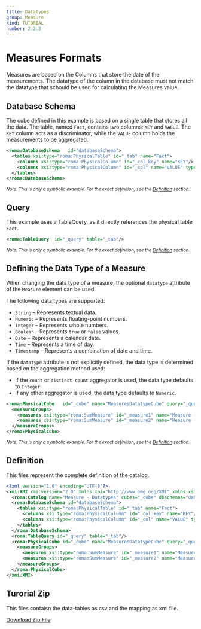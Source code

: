 ```yaml
---
title: Datatypes
group: Measure
kind: TUTORIAL
number: 2.2.3
---
```

# Measures Formats

Measures are based on the Columns that store the date of the measurements. The datatype of the column in the database must not match the datatype that schould be used for calculating the Measures value.


## Database Schema

The cube defined in this example is based on a single table that stores all the data. The table, named `Fact`, contains two columns: `KEY` and `VALUE`. The `KEY` column acts as a discriminator, while the `VALUE` column holds the measurements to be aggregated.


```xml
<roma:DatabaseSchema   id="databaseSchema">
  <tables xsi:type="roma:PhysicalTable" id="_tab" name="Fact">
    <columns xsi:type="roma:PhysicalColumn" id="_col_key" name="KEY"/>
    <columns xsi:type="roma:PhysicalColumn" id="_col" name="VALUE" type="Integer"/>
  </tables>
</roma:DatabaseSchema>

```
*<small>Note: This is only a symbolic example. For the exact definition, see the [Definition](#definition) section.</small>*
## Query

This example uses a TableQuery, as it directly references the physical table `Fact`.


```xml
<roma:TableQuery  id="_query" table="_tab"/>

```
*<small>Note: This is only a symbolic example. For the exact definition, see the [Definition](#definition) section.</small>*
## Defining the Data Type of a Measure

When changing the data type of a measure, the optional `datatype` attribute of the `Measure` element can be used.

The following data types are supported:

- `String` – Represents textual data.
- `Numeric` – Represents floating-point numbers.
- `Integer` – Represents whole numbers.
- `Boolean` – Represents `true` or `false` values.
- `Date` – Represents a calendar date.
- `Time` – Represents a time of day.
- `Timestamp` – Represents a combination of date and time.

If the `datatype` attribute is not explicitly defined, the data type is determined based on the aggregation method used:

- If the `count` or `distinct-count` aggregator is used, the data type defaults to `Integer`.
- If any other aggregator is used, the data type defaults to `Numeric`.


```xml
<roma:PhysicalCube   id="_cube" name="MeasuresDatatypeCube" query="_query">
  <measureGroups>
    <measures xsi:type="roma:SumMeasure" id="_measure1" name="Measure - Datatype Integer" dataType="Integer" column="_col"/>
    <measures xsi:type="roma:SumMeasure" id="_measure2" name="Measure - Datatype Numeric" dataType="Numeric" column="_col"/>
  </measureGroups>
</roma:PhysicalCube>

```
*<small>Note: This is only a symbolic example. For the exact definition, see the [Definition](#definition) section.</small>*

## Definition

This files represent the complete definition of the catalog.

```xml
<?xml version="1.0" encoding="UTF-8"?>
<xmi:XMI xmi:version="2.0" xmlns:xmi="http://www.omg.org/XMI" xmlns:xsi="http://www.w3.org/2001/XMLSchema-instance" xmlns:roma="https://www.daanse.org/spec/org.eclipse.daanse.rolap.mapping">
  <roma:Catalog name="Measure - Datatypes" cubes="_cube" dbschemas="databaseSchema"/>
  <roma:DatabaseSchema id="databaseSchema">
    <tables xsi:type="roma:PhysicalTable" id="_tab" name="Fact">
      <columns xsi:type="roma:PhysicalColumn" id="_col_key" name="KEY"/>
      <columns xsi:type="roma:PhysicalColumn" id="_col" name="VALUE" type="Integer"/>
    </tables>
  </roma:DatabaseSchema>
  <roma:TableQuery id="_query" table="_tab"/>
  <roma:PhysicalCube id="_cube" name="MeasuresDatatypeCube" query="_query">
    <measureGroups>
      <measures xsi:type="roma:SumMeasure" id="_measure1" name="Measure - Datatype Integer" dataType="Integer" column="_col"/>
      <measures xsi:type="roma:SumMeasure" id="_measure2" name="Measure - Datatype Numeric" dataType="Numeric" column="_col"/>
    </measureGroups>
  </roma:PhysicalCube>
</xmi:XMI>

```



## Turorial Zip
This files contaisn the data-tables as csv and the mapping as xmi file.

<a href="./zip/tutorial.cube.measure.datatype.zip" download>Download Zip File</a>
